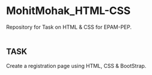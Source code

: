 # MohitMohak_HTML-CSS
Repository for Task on HTML &amp; CSS for EPAM-PEP.<br/><br/>
## TASK
Create a registration page using HTML, CSS & BootStrap.
